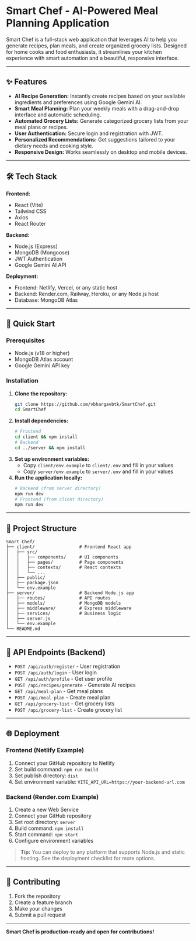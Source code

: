 # Smart Chef - AI-Powered Meal Planning Application

Smart Chef is a full-stack web application that leverages AI to help you generate recipes, plan meals, and create organized grocery lists. Designed for home cooks and food enthusiasts, it streamlines your kitchen experience with smart automation and a beautiful, responsive interface.

---

## ✨ Features
- **AI Recipe Generation:** Instantly create recipes based on your available ingredients and preferences using Google Gemini AI.
- **Smart Meal Planning:** Plan your weekly meals with a drag-and-drop interface and automatic scheduling.
- **Automated Grocery Lists:** Generate categorized grocery lists from your meal plans or recipes.
- **User Authentication:** Secure login and registration with JWT.
- **Personalized Recommendations:** Get suggestions tailored to your dietary needs and cooking style.
- **Responsive Design:** Works seamlessly on desktop and mobile devices.

---

## 🛠️ Tech Stack
**Frontend:**
- React (Vite)
- Tailwind CSS
- Axios
- React Router

**Backend:**
- Node.js (Express)
- MongoDB (Mongoose)
- JWT Authentication
- Google Gemini AI API

**Deployment:**
- Frontend: Netlify, Vercel, or any static host
- Backend: Render.com, Railway, Heroku, or any Node.js host
- Database: MongoDB Atlas

---

## 🚀 Quick Start

### Prerequisites
- Node.js (v18 or higher)
- MongoDB Atlas account
- Google Gemini API key

### Installation
1. **Clone the repository:**
   ```bash
   git clone https://github.com/vbhargavbtk/SmartChef.git
   cd SmartChef
   ```
2. **Install dependencies:**
   ```bash
   # Frontend
   cd client && npm install
   # Backend
   cd ../server && npm install
   ```
3. **Set up environment variables:**
   - Copy `client/env.example` to `client/.env` and fill in your values
   - Copy `server/env.example` to `server/.env` and fill in your values
4. **Run the application locally:**
   ```bash
   # Backend (from server directory)
   npm run dev
   # Frontend (from client directory)
   npm run dev
   ```

---

## 📁 Project Structure
```
Smart Chef/
├── client/                 # Frontend React app
│   ├── src/
│   │   ├── components/     # UI components
│   │   ├── pages/          # Page components
│   │   ├── contexts/       # React contexts
│   │   └── ...
│   ├── public/
│   ├── package.json
│   └── env.example
├── server/                 # Backend Node.js app
│   ├── routes/             # API routes
│   ├── models/             # MongoDB models
│   ├── middleware/         # Express middleware
│   ├── services/           # Business logic
│   ├── server.js
│   └── env.example
└── README.md
```

---

## 🔧 API Endpoints (Backend)
- `POST /api/auth/register` - User registration
- `POST /api/auth/login` - User login
- `GET /api/auth/profile` - Get user profile
- `POST /api/recipes/generate` - Generate AI recipes
- `GET /api/meal-plan` - Get meal plans
- `POST /api/meal-plan` - Create meal plan
- `GET /api/grocery-list` - Get grocery lists
- `POST /api/grocery-list` - Create grocery list

---

## 🌐 Deployment

### Frontend (Netlify Example)
1. Connect your GitHub repository to Netlify
2. Set build command: `npm run build`
3. Set publish directory: `dist`
4. Set environment variable: `VITE_API_URL=https://your-backend-url.com`

### Backend (Render.com Example)
1. Create a new Web Service
2. Connect your GitHub repository
3. Set root directory: `server`
4. Build command: `npm install`
5. Start command: `npm start`
6. Configure environment variables

> **Tip:** You can deploy to any platform that supports Node.js and static hosting. See the deployment checklist for more options.

---

## 📝 Contributing
1. Fork the repository
2. Create a feature branch
3. Make your changes
4. Submit a pull request



---

**Smart Chef is production-ready and open for contributions!**

